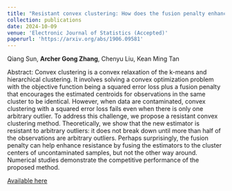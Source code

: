 ```yaml
--- 
title: "Resistant convex clustering: How does the fusion penalty enhance resistance?" 
collection: publications 
date: 2024-10-09
venue: 'Electronic Journal of Statistics (Accepted)'
paperurl: 'https://arxiv.org/abs/1906.09581' 
--- 
```


Qiang Sun, **Archer Gong Zhang**, Chenyu Liu, Kean Ming Tan

Abstract: Convex clustering is a convex relaxation of the k-means and hierarchical clustering. It involves solving a convex optimization problem with the objective function
being a squared error loss plus a fusion penalty that encourages the estimated centroids for observations in the same cluster to be identical. However, when data are
contaminated, convex clustering with a squared error loss fails even when there is
only one arbitrary outlier. To address this challenge, we propose a resistant convex
clustering method. Theoretically, we show that the new estimator is resistant to arbitrary outliers: it does not break down until more than half of the observations are
arbitrary outliers. Perhaps surprisingly, the fusion penalty can help enhance resistance
by fusing the estimators to the cluster centers of uncontaminated samples, but not the
other way around. Numerical studies demonstrate the competitive performance of the
proposed method.

[Available here](https://arxiv.org/abs/1906.09581)
